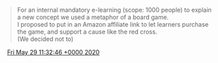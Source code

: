 > For an internal mandatory e\-learning \(scope: 1000 people\) to explain a new concept we used a metaphor of a board game\.   
> I proposed to put in an Amazon affiliate link to let learners purchase the game, and support a cause like the red cross\.  
> \(We decided not to\)

<img src="../../media/tweet.ico" width="12" /> [Fri May 29 11:32:46 +0000 2020](https://twitter.com/DromerDenker/status/1266331647772852224)